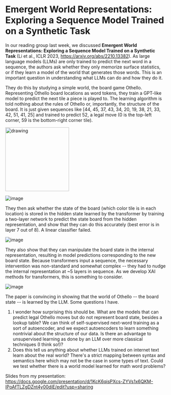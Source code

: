 # Emergent World Representations: Exploring a Sequence Model Trained on a Synthetic Task

In our reading group last week, we discussed **Emergent World Representations: Exploring a Sequence Model Trained on a Synthetic Task** (Li et al., ICLR 2023, https://arxiv.org/abs/2210.13382). As large language models (LLMs) are only trained to predict the next word in a sequence, the authors ask whether they only memorize surface statistics, or if they learn a model of the world that generates those words. This is an important question in understanding what LLMs can do and how they do it.

They do this by studying a simple world, the board game Othello. Representing Othello board locations as word tokens, they train a GPT-like model to predict the next tile a piece is played to. The learning algorithm is told nothing about the rules of Othello or, importantly, the structure of the board. It is just given sequences like [44, 45, 37, 43, 34, 20, 19, 38, 21, 33, 42, 51, 41, 25] and trained to predict 52, a legal move (0 is the top-left corner, 59 is the bottom-right corner tile).

<img src="[drawing.jpg](https://user-images.githubusercontent.com/211380/221597133-f7e62c9b-630f-4397-b3fe-4e7207e5adc6.png)" alt="drawing" style="width:200px;"/>

![image](https://user-images.githubusercontent.com/211380/221597133-f7e62c9b-630f-4397-b3fe-4e7207e5adc6.png)

They then ask whether the state of the board (which color tile is in each location) is stored in the hidden state learned by the transformer by training a two-layer network to predict the state board from the hidden representation, and show that they can do this accurately (best error is in layer 7 out of 8). A linear classifier failed. 

![image](https://user-images.githubusercontent.com/211380/221597332-4ddb2477-a0cd-48d0-b81d-09261168074f.png)

They also show that they can manipulate the board state in the internal representation, resulting in model predictions corresponding to the new board state. Because transformers input a sequence, the necessary intervention was non-standard and somewhat complex -- they had to nudge the internal representation at ~5 layers in sequence. As we develop XAI methods for transformers, this is something to consider. 

![image](https://user-images.githubusercontent.com/211380/221597429-dc2f0262-bf6b-4f5d-924e-795ee809045b.png)

The paper is convincing in showing that the world of Othello -- the board state -- is learned by the LLM. Some questions I have.
1. I wonder how surprising this should be. What are the models that can predict legal Othello moves but do not represent board state, besides a lookup table? We can think of self-supervised next-word training as a sort of autoencoder, and we expect autoencoders to learn something nontrivial about the structure of our data. Is there an advantage to unsupervised learning as done by an LLM over more classical techniques (I think so!)? 
2. Does this tell us anything about whether LLMs trained on internet text learn about the real world? There's a strict mapping between syntax and semantics here which may not be the case in some types of text. Could we test whether there is a world model learned for math word problems? 

Slides from my presentation:
https://docs.google.com/presentation/d/1KcK6qisPXcs-ZYVs1x6QKM-IPoAfTLZgDZnt4y00diE/edit?usp=sharing
